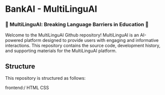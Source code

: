 # BankAI  - MultiLinguAI
### 🌟 MultiLinguAl: Breaking Language Barriers in Education 🌟

Welcome to the MultiLinguAI Github repository! MultiLinguAI is an AI-powered platform designed to provide users with engaging and informative interactions. This repository contains the source code, development history, and supporting materials for the MultiLinguAI platform.

## Structure 

This repository is structured as follows:

frontend:/ HTML CSS 

